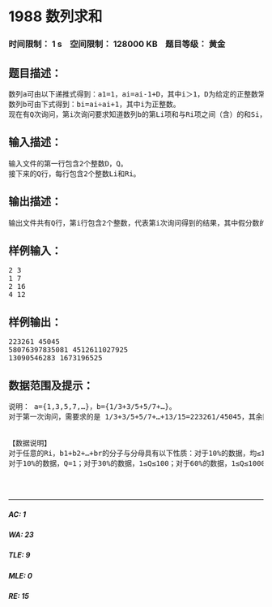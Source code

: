 # 1988 数列求和   
### 时间限制： 1 s&nbsp;&nbsp;&nbsp;&nbsp;空间限制： 128000 KB&nbsp;&nbsp;&nbsp;&nbsp;题目等级： 黄金  
## 题目描述：  

<pre>
数列a可由以下递推式得到：a1=1，ai=ai-1+D，其中i＞1，D为给定的正整数常数。
数列b可由下式得到：bi=ai÷ai+1，其中i为正整数。
现在有Q次询问，第i次询问要求知道数列b的第Li项和与Ri项之间（含）的和Si，用假分数的形式表示。
</pre>
  
  
## 输入描述：  

<pre>
输入文件的第一行包含2个整数D，Q。
接下来的Q行，每行包含2个整数Li和Ri。
</pre>
  
  
## 输出描述：  

<pre>
输出文件共有Q行，第i行包含2个整数，代表第i次询问得到的结果，其中假分数的分子在前，分母在后。
</pre>
  
  
## 样例输入：  

<pre>
2 3
1 7
2 16
4 12
</pre>
  
  
## 样例输出：  

<pre>
223261 45045
58076397835081 4512611027925
13090546283 1673196525
</pre>
  
  
## 数据范围及提示：  

<pre>
说明： a={1,3,5,7,…}，b={1/3+3/5+5/7+…}。
对于第一次询问，需要求的是 1/3+3/5+5/7+…+13/15=223261/45045，其余同理。
 

【数据说明】
对于任意的Ri，b1+b2+…+br的分子与分母具有以下性质：对于10%的数据，均≤10000；对于30%的数据，均≤1×10^9；对于60%的数据，均≤1×10^14；对于100%的数据，均≤1×10^19。
对于10%的数据，Q=1；对于30%的数据，1≤Q≤100；对于60%的数据，1≤Q≤10000；对于100%的数据，1≤Q≤1000000。

  

</pre>
  
  
***  

##### AC: 1  
##### WA: 23  
##### TLE: 9  
##### MLE: 0  
##### RE: 15  
